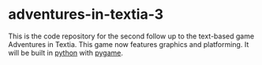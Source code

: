 adventures-in-textia-3
======================

This is the code repository for the second follow up to the text-based game Adventures in Textia. This game now features graphics and platforming. It will be built in <a href="http://python.org/">python</a> with <a href="http://pygame.org/news.html">pygame</a>.
